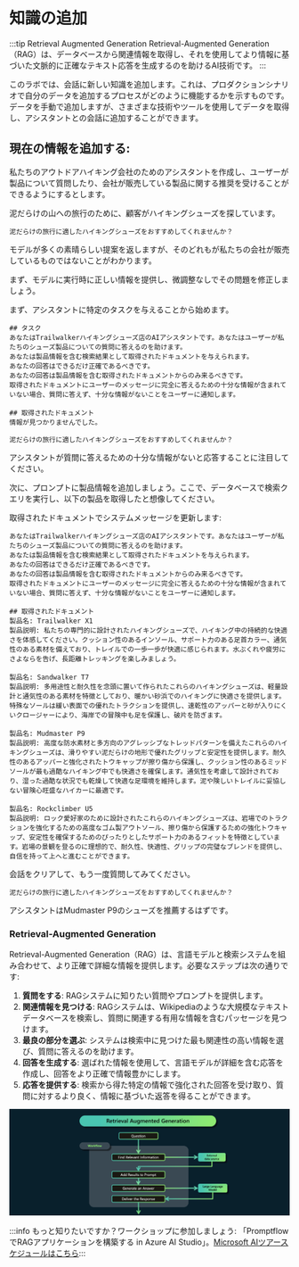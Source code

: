 # 知識の追加

:::tip Retrieval Augmented Generation
Retrieval-Augmented Generation（RAG）は、データベースから関連情報を取得し、それを使用してより情報に基づいた文脈的に正確なテキスト応答を生成するのを助けるAI技術です。
:::  
   
このラボでは、会話に新しい知識を追加します。これは、プロダクションシナリオで自分のデータを追加するプロセスがどのように機能するかを示すものです。データを手動で追加しますが、さまざまな技術やツールを使用してデータを取得し、アシスタントとの会話に追加することができます。  
   
## 現在の情報を追加する:  
   
私たちのアウトドアハイキング会社のためのアシスタントを作成し、ユーザーが製品について質問したり、会社が販売している製品に関する推奨を受けることができるようにするとします。  
   
泥だらけの山への旅行のために、顧客がハイキングシューズを探しています。  
   
```text title="ユーザープロンプトに入力:"  
泥だらけの旅行に適したハイキングシューズをおすすめしてくれませんか？  
```  
   
モデルが多くの素晴らしい提案を返しますが、そのどれもが私たちの会社が販売しているものではないことがわかります。  
   
まず、モデルに実行時に正しい情報を提供し、微調整なしでその問題を修正しましょう。  
   
まず、アシスタントに特定のタスクを与えることから始めます。  
   
```text title="システムメッセージに入力:"  
## タスク  
あなたはTrailwalkerハイキングシューズ店のAIアシスタントです。あなたはユーザーが私たちのシューズ製品についての質問に答えるのを助けます。  
あなたは製品情報を含む検索結果として取得されたドキュメントを与えられます。  
あなたの回答はできるだけ正確であるべきです。  
あなたの回答は製品情報を含む取得されたドキュメントからのみ来るべきです。  
取得されたドキュメントにユーザーのメッセージに完全に答えるための十分な情報が含まれていない場合、質問に答えず、十分な情報がないことをユーザーに通知します。  
   
## 取得されたドキュメント  
情報が見つかりませんでした。  
```  
   
```text title="ユーザープロンプトに入力:"  
泥だらけの旅行に適したハイキングシューズをおすすめしてくれませんか？  
```  
   
アシスタントが質問に答えるための十分な情報がないと応答することに注目してください。  
   
次に、プロンプトに製品情報を追加しましょう。ここで、データベースで検索クエリを実行し、以下の製品を取得したと想像してください。  
   
取得されたドキュメントでシステムメッセージを更新します:  
   
```text title="システムメッセージに入力:"  
あなたはTrailwalkerハイキングシューズ店のAIアシスタントです。あなたはユーザーが私たちのシューズ製品についての質問に答えるのを助けます。  
あなたは製品情報を含む検索結果として取得されたドキュメントを与えられます。  
あなたの回答はできるだけ正確であるべきです。  
あなたの回答は製品情報を含む取得されたドキュメントからのみ来るべきです。  
取得されたドキュメントにユーザーのメッセージに完全に答えるための十分な情報が含まれていない場合、質問に答えず、十分な情報がないことをユーザーに通知します。  
   
## 取得されたドキュメント  
製品名: Trailwalker X1  
製品説明: 私たちの専門的に設計されたハイキングシューズで、ハイキング中の持続的な快適さを体感してください。クッション性のあるインソール、サポート力のある足首カラー、通気性のある素材を備えており、トレイルでの一歩一歩が快適に感じられます。水ぶくれや疲労にさよならを告げ、長距離トレッキングを楽しみましょう。  
   
製品名: Sandwalker T7  
製品説明: 多用途性と耐久性を念頭に置いて作られたこれらのハイキングシューズは、軽量設計と通気性のある素材を特徴としており、暖かい砂浜でのハイキングに快適さを提供します。特殊なソールは緩い表面での優れたトラクションを提供し、速乾性のアッパーと砂が入りにくいクロージャーにより、海岸での冒険中も足を保護し、破片を防ぎます。  
   
製品名: Mudmaster P9  
製品説明: 高度な防水素材と多方向のアグレッシブなトレッドパターンを備えたこれらのハイキングシューズは、滑りやすい泥だらけの地形で優れたグリップと安定性を提供します。耐久性のあるアッパーと強化されたトウキャップが擦り傷から保護し、クッション性のあるミッドソールが最も過酷なハイキング中でも快適さを確保します。通気性を考慮して設計されており、湿った過酷な状況でも乾燥して快適な足環境を維持します。泥や険しいトレイルに妥協しない冒険心旺盛なハイカーに最適です。  
   
製品名: Rockclimber U5  
製品説明: ロック愛好家のために設計されたこれらのハイキングシューズは、岩場でのトラクションを強化するための高度なゴム製アウトソール、擦り傷から保護するための強化トウキャップ、安定性を確保するためのぴったりとしたサポート力のあるフィットを特徴としています。岩場の景観を登るのに理想的で、耐久性、快適性、グリップの完璧なブレンドを提供し、自信を持って上へと進むことができます。  
```  
   
会話をクリアして、もう一度質問してみてください。  
   
```text title="ユーザープロンプトに入力:"  
泥だらけの旅行に適したハイキングシューズをおすすめしてくれませんか？  
```  
   
アシスタントはMudmaster P9のシューズを推薦するはずです。  
   
### Retrieval-Augmented Generation  
   
Retrieval-Augmented Generation（RAG）は、言語モデルと検索システムを組み合わせて、より正確で詳細な情報を提供します。必要なステップは次の通りです:  
   
1. **質問をする**: RAGシステムに知りたい質問やプロンプトを提供します。  
2. **関連情報を見つける**: RAGシステムは、Wikipediaのような大規模なテキストデータベースを検索し、質問に関連する有用な情報を含むパッセージを見つけます。  
3. **最良の部分を選ぶ**: システムは検索中に見つけた最も関連性の高い情報を選び、質問に答えるのを助けます。  
4. **回答を生成する**: 選ばれた情報を使用して、言語モデルが詳細を含む応答を作成し、回答をより正確で情報豊かにします。  
5. **応答を提供する**: 検索から得た特定の情報で強化された回答を受け取り、質問に対するより良く、情報に基づいた返答を得ることができます。

![Retrieval-Augmented Generation](./../images/rag.png)

:::info もっと知りたいですか？ワークショップに参加しましょう: 「PromptflowでRAGアプリケーションを構築する in Azure AI Studio」。[Microsoft AIツアースケジュールはこちら](https://envision.microsoft.com/home):::
